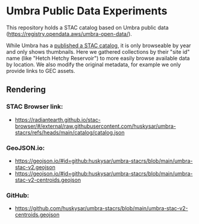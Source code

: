 # Umbra Public Data Experiments

This repository holds a STAC catalog based on Umbra public data (https://registry.opendata.aws/umbra-open-data/). 

While Umbra has a [published a STAC catalog](https://radiantearth.github.io/stac-browser/#/external/s3.us-west-2.amazonaws.com/umbra-open-data-catalog/stac/catalog.json?.language=en), it is only browseable by year and only shows thumbnails. Here we gathered collections by their "site id" name (like "Hetch Hetchy Reservoir") to more easily browse available data by location. We also modify the original metadata, for example we only provide links to GEC assets.

## Rendering

### STAC Browser link:
- https://radiantearth.github.io/stac-browser/#/external/raw.githubusercontent.com/huskysar/umbra-stacrs/refs/heads/main/catalog/catalog.json

### GeoJSON.io:
- https://geojson.io/#id=github:huskysar/umbra-stacrs/blob/main/umbra-stac-v2.geojson
- https://geojson.io/#id=github:huskysar/umbra-stacrs/blob/main/umbra-stac-v2-centroids.geojson

### GitHub:
- https://github.com/huskysar/umbra-stacrs/blob/main/umbra-stac-v2-centroids.geojson
